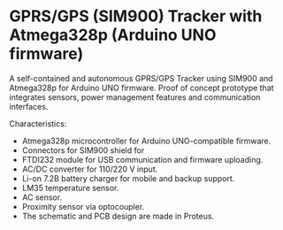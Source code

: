 # GPRS/GPS (SIM900) Tracker with Atmega328p (Arduino UNO firmware)

A self-contained and autonomous GPRS/GPS Tracker using SIM900 and Atmega328p for Arduino UNO firmware. Proof of concept prototype that integrates sensors, power management features and communication interfaces.

Characteristics:
- Atmega328p microcontroller for Arduino UNO-compatible firmware.
- Connectors for SIM900 shield for 
- FTDI232 module for USB communication and firmware uploading.
- AC/DC converter for 110/220 V input.
- Li-on 7.2B battery charger for mobile and backup support.
- LM35 temperature sensor.
- AC sensor.
- Proximity sensor via optocoupler.
- The schematic and PCB design are made in Proteus.



